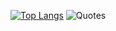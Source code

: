 [![Top Langs](https://github-readme-stats.vercel.app/api/top-langs/?username=plrtp68217&layout=compact&theme=dark)](https://github.com/anuraghazra/github-readme-stats)
![Quotes](https://quotes-github-readme.vercel.app/api?type=horizontal&theme=dark)
